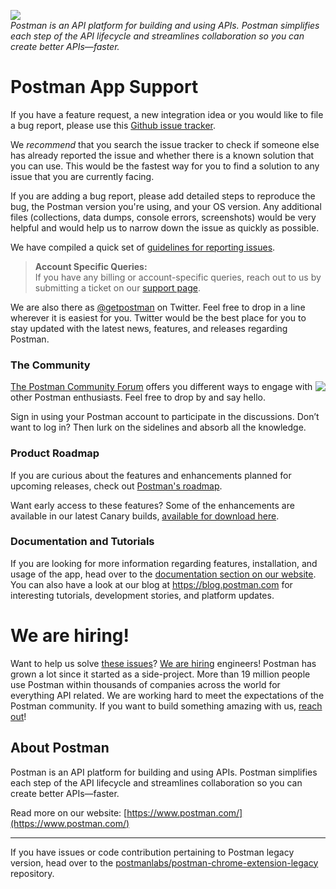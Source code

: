 <a href="https://www.postman.com/"><img src="https://voyager.postman.com/illustration/toolbox-postman.svg" /></a><br />
_Postman is an API platform for building and using APIs. Postman simplifies each step of the API lifecycle and streamlines collaboration so you can create better APIs—faster._

# Postman App Support

If you have a feature request, a new integration idea or you would like to file a bug report, please use this [Github issue tracker](https://github.com/postmanlabs/postman-app-support/issues). 

We _recommend_ that you search the issue tracker to check if someone else has already reported the issue and whether there is a known solution that you can use. This would be the fastest way for you to find a solution to any issue that you are currently facing.

If you are adding a bug report, please add detailed steps to reproduce the bug, the Postman version you're using, and your OS version. Any additional files (collections, data dumps, console errors, screenshots) would be very helpful and would help us to narrow down the issue as quickly as possible. 

We have compiled a quick set of [guidelines for reporting issues](#guidelines-for-reporting-issues).

> **Account Specific Queries:**<br />
> If you have any billing or account-specific queries, reach out to us by submitting a ticket on our [support page](https://www.postman.com/support/).

We are also there as [@getpostman](https://www.twitter.com/getpostman) on Twitter. Feel free to drop in a line wherever it is easiest for you. Twitter would be the best place for you to stay updated with the latest news, features, and releases regarding Postman.

### The Community

<img src="https://avatars1.githubusercontent.com/u/3220138?v=3&s=120" align="right" />
<a href="https://community.postman.com">The Postman Community Forum</a> offers you different ways to engage with other Postman enthusiasts. Feel free to drop by and say hello.<br />

Sign in using your Postman account to participate in the discussions. Don’t want to log in? Then lurk on the sidelines and absorb all the knowledge.

### Product Roadmap

If you are curious about the features and enhancements planned for upcoming releases, check out [Postman's roadmap](https://github.com/postmanlabs/postman-app-support/projects/45).

Want early access to these features? Some of the enhancements are available in our latest Canary builds, [available for download here](https://www.postman.com/downloads/canary/).

### Documentation and Tutorials

If you are looking for more information regarding features, installation, and usage of the app, head over to the <a target="_blank" href="https://learning.postman.com/">documentation section on our website</a>. You can also have a look at our blog at <a target="_blank" href="https://blog.postman.com">https://blog.postman.com</a> for interesting tutorials, development stories, and platform updates.
   
# We are hiring!

Want to help us solve [these issues](https://github.com/postmanlabs/postman-app-support/issues)? [We are hiring](https://www.postman.com/company/careers/) engineers! Postman has grown a lot since it started as a side-project. More than 19 million people use Postman within thousands of companies across the world for everything API related. We are working hard to meet the expectations of the Postman community. If you want to build something amazing with us, [reach out](https://www.postman.com/company/careers/)!

## About Postman

Postman is an API platform for building and using APIs. Postman simplifies each step of the API lifecycle and streamlines collaboration so you can create better APIs—faster.

Read more on our website: [https://www.postman.com/](https://www.postman.com/)

---

If you have issues or code contribution pertaining to Postman legacy version, head over to the [postmanlabs/postman-chrome-extension-legacy](https://github.com/postmanlabs/postman-chrome-extension-legacy) repository.

